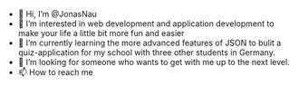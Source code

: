 - 👋 Hi, I’m @JonasNau
- 👀 I’m interested in web development and application development to make your life a little bit more fun and easier
- 🌱 I’m currently learning the more advanced features of JSON to bulit a quiz-application for my school with three other students in Germany.
- 💞️ I’m looking for someone who wants to get with me up to the next level.
- 📫 How to reach me
